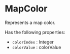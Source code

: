 # MapColor
Represents a map color.

Has the following properties:
- `colorIndex` : Integer
- `colorValue` : colorValue
